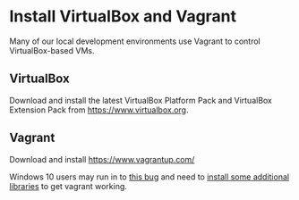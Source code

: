 # Install VirtualBox and Vagrant

Many of our local development environments use Vagrant to control VirtualBox-based VMs. 

## VirtualBox

Download and install the latest VirtualBox Platform Pack and
VirtualBox Extension Pack from https://www.virtualbox.org.

## Vagrant

Download and install https://www.vagrantup.com/

Windows 10 users may run in to [this bug](https://github.com/mitchellh/vagrant/issues/6852)
and need to [install some additional libraries](https://www.microsoft.com/en-us/download/details.aspx?id=8328)
to get vagrant working.
